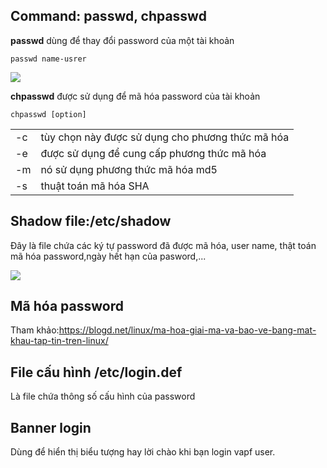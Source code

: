 ## Command: passwd, chpasswd

**passwd** dùng để thay đổi password của một tài khoản

`passwd name-usrer`

<img src="https://i.imgur.com/DcgCBGl.png">

**chpasswd** được sử dụng để mã hóa password của tài khoản

`chpasswd [option]`

|  |  | 
|---|----|
|-c| tùy chọn này được sử dụng cho phương thức mã hóa|
|-e| được sử dụng để cung cấp phương thức mã hóa|
|-m | nó sử dụng phương thức mã hóa md5|
|-s| thuật toán mã hóa SHA|

## Shadow file:/etc/shadow

Đây là file chứa các ký tự password đã được mã hóa, user name, thật toán mã hóa password,ngày hết hạn của pasword,...

<img src="https://i.imgur.com/U8tjURJ.png">

## Mã hóa password
Tham khảo:https://blogd.net/linux/ma-hoa-giai-ma-va-bao-ve-bang-mat-khau-tap-tin-tren-linux/

## File cấu hình /etc/login.def

Là file chứa thông số cấu hình của password

## Banner login

Dùng để hiển thị biểu tượng hay lời chào khi bạn login vapf user.
